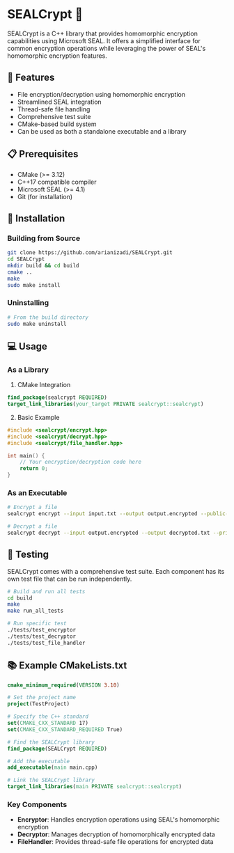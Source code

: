 # SEALCrypt 🔐

SEALCrypt is a C++ library that provides homomorphic encryption capabilities using Microsoft SEAL. It offers a simplified interface for common encryption operations while leveraging the power of SEAL's homomorphic encryption features.

## 🌟 Features

- File encryption/decryption using homomorphic encryption
- Streamlined SEAL integration
- Thread-safe file handling
- Comprehensive test suite
- CMake-based build system
- Can be used as both a standalone executable and a library

## 📋 Prerequisites

- CMake (>= 3.12)
- C++17 compatible compiler
- Microsoft SEAL (>= 4.1)
- Git (for installation)

## 🚀 Installation

### Building from Source

```bash
git clone https://github.com/arianizadi/SEALCrypt.git
cd SEALCrypt
mkdir build && cd build
cmake ..
make
sudo make install
```

### Uninstalling

```bash
# From the build directory
sudo make uninstall
```

## 💻 Usage

### As a Library

1. CMake Integration

```cmake
find_package(sealcrypt REQUIRED)
target_link_libraries(your_target PRIVATE sealcrypt::sealcrypt)
```

2. Basic Example

```cpp
#include <sealcrypt/encrypt.hpp>
#include <sealcrypt/decrypt.hpp>
#include <sealcrypt/file_handler.hpp>

int main() {
    // Your encryption/decryption code here
    return 0;
}
```

### As an Executable

```bash
# Encrypt a file
sealcrypt encrypt --input input.txt --output output.encrypted --public-key public.key

# Decrypt a file
sealcrypt decrypt --input output.encrypted --output decrypted.txt --private-key private.key
```

## 🧪 Testing

SEALCrypt comes with a comprehensive test suite. Each component has its own test file that can be run independently.

```bash
# Build and run all tests
cd build
make
make run_all_tests

# Run specific test
./tests/test_encryptor
./tests/test_decryptor
./tests/test_file_handler
```

## 📚 Example CMakeLists.txt

```cmake
cmake_minimum_required(VERSION 3.10)

# Set the project name
project(TestProject)

# Specify the C++ standard
set(CMAKE_CXX_STANDARD 17)
set(CMAKE_CXX_STANDARD_REQUIRED True)

# Find the SEALCrypt library
find_package(SEALCrypt REQUIRED)

# Add the executable
add_executable(main main.cpp)

# Link the SEALCrypt library
target_link_libraries(main PRIVATE sealcrypt::sealcrypt)
```

### Key Components

- **Encryptor**: Handles encryption operations using SEAL's homomorphic encryption
- **Decryptor**: Manages decryption of homomorphically encrypted data
- **FileHandler**: Provides thread-safe file operations for encrypted data
